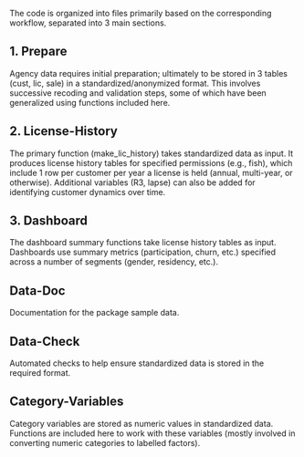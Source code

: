 
The code is organized into files primarily based on the corresponding workflow, separated into 3 main sections.

## 1. Prepare

Agency data requires initial preparation; ultimately to be stored in 3 tables (cust, lic, sale) in a standardized/anonymized format. This involves successive recoding and validation steps, some of which have been generalized using functions included here.

## 2. License-History

The primary function (make_lic_history) takes standardized data as input. It produces license history tables for specified permissions (e.g., fish), which include 1 row per customer per year a license is held (annual, multi-year, or otherwise). Additional variables (R3, lapse) can also be added for identifying customer dynamics over time.

## 3. Dashboard

The dashboard summary functions take license history tables as input. Dashboards use summary metrics (participation, churn, etc.) specified across a number of segments (gender, residency, etc.). 

## Data-Doc

Documentation for the package sample data.

## Data-Check

Automated checks to help ensure standardized data is stored in the required format.

## Category-Variables

Category variables are stored as numeric values in standardized data. Functions are included here to work with these variables (mostly involved in converting numeric categories to labelled factors).
